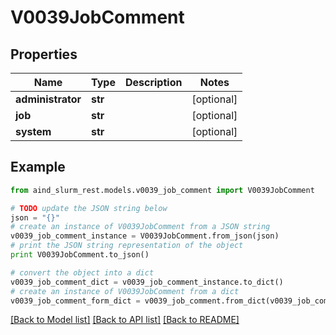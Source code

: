 # V0039JobComment


## Properties

Name | Type | Description | Notes
------------ | ------------- | ------------- | -------------
**administrator** | **str** |  | [optional] 
**job** | **str** |  | [optional] 
**system** | **str** |  | [optional] 

## Example

```python
from aind_slurm_rest.models.v0039_job_comment import V0039JobComment

# TODO update the JSON string below
json = "{}"
# create an instance of V0039JobComment from a JSON string
v0039_job_comment_instance = V0039JobComment.from_json(json)
# print the JSON string representation of the object
print V0039JobComment.to_json()

# convert the object into a dict
v0039_job_comment_dict = v0039_job_comment_instance.to_dict()
# create an instance of V0039JobComment from a dict
v0039_job_comment_form_dict = v0039_job_comment.from_dict(v0039_job_comment_dict)
```
[[Back to Model list]](../README.md#documentation-for-models) [[Back to API list]](../README.md#documentation-for-api-endpoints) [[Back to README]](../README.md)



